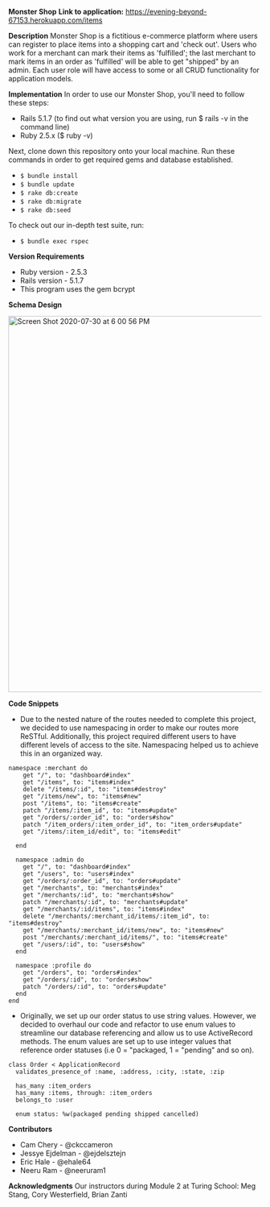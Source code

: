 **Monster Shop**
**Link to application:** https://evening-beyond-67153.herokuapp.com/items

**Description**
Monster Shop is a fictitious e-commerce platform where users can register to place items into a shopping cart and 'check out'. Users who work for a merchant can mark their items as 'fulfilled'; the last merchant to mark items in an order as 'fulfilled' will be able to get "shipped" by an admin. Each user role will have access to some or all CRUD functionality for application models.

**Implementation**
In order to use our Monster Shop, you'll need to follow these steps:

- Rails 5.1.7 (to find out what version you are using, run $ rails -v in the command line)
- Ruby 2.5.x ($ ruby -v)

Next, clone down this repository onto your local machine. Run these commands in order to get required gems and database established.

- ``$ bundle install``
- ``$ bundle update``
- ``$ rake db:create``
- ``$ rake db:migrate``
- ``$ rake db:seed``

To check out our in-depth test suite, run:

- ``$ bundle exec rspec``

**Version Requirements**
- Ruby version - 2.5.3
- Rails version - 5.1.7
- This program uses the gem bcrypt

**Schema Design**

<img width="747" alt="Screen Shot 2020-07-30 at 6 00 56 PM" src="https://user-images.githubusercontent.com/57038617/88979038-1350dc00-d27e-11ea-9ed5-a8dd25113286.png">

**Code Snippets**

- Due to the nested nature of the routes needed to complete this project, we decided to use namespacing in order to make our routes more ReSTful. Additionally, this project required different users to have different levels of access to the site. Namespacing helped us to achieve this in an organized way.
```
namespace :merchant do
    get "/", to: "dashboard#index"
    get "/items", to: "items#index"
    delete "/items/:id", to: "items#destroy"
    get "/items/new", to: "items#new"
    post "/items", to: "items#create"
    patch "/items/:item_id", to: "items#update"
    get "/orders/:order_id", to: "orders#show"
    patch "/item_orders/:item_order_id", to: "item_orders#update"
    get "/items/:item_id/edit", to: "items#edit"

  end

  namespace :admin do
    get "/", to: "dashboard#index"
    get "/users", to: "users#index"
    get "/orders/:order_id", to: "orders#update"
    get "/merchants", to: "merchants#index"
    get "/merchants/:id", to: "merchants#show"
    patch "/merchants/:id", to: "merchants#update"
    get "/merchants/:id/items", to: "items#index"
    delete "/merchants/:merchant_id/items/:item_id", to: "items#destroy"
    get "/merchants/:merchant_id/items/new", to: "items#new"
    post "/merchants/:merchant_id/items/", to: "items#create"
    get "/users/:id", to: "users#show"
  end

  namespace :profile do
    get "/orders", to: "orders#index"
    get "/orders/:id", to: "orders#show"
    patch "/orders/:id", to: "orders#update"
  end
end
```

- Originally, we set up our order status to use string values. However, we decided to overhaul our code and refactor to use enum values to streamline our database referencing and allow us to use ActiveRecord methods. The enum values are set up to use integer values that reference order statuses (i.e 0 = "packaged, 1 = "pending" and so on). 
```
class Order < ApplicationRecord
  validates_presence_of :name, :address, :city, :state, :zip

  has_many :item_orders
  has_many :items, through: :item_orders
  belongs_to :user

  enum status: %w(packaged pending shipped cancelled)
```

**Contributors**
- Cam Chery - @ckccameron
- Jessye Ejdelman - @ejdelsztejn
- Eric Hale - @ehale64
- Neeru Ram - @neeruram1

**Acknowledgments**
Our instructors during Module 2 at Turing School:
Meg Stang, Cory Westerfield, Brian Zanti
